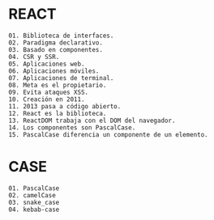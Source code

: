 # REACT

    01. Biblioteca de interfaces.
    02. Paradigma declarativo.
    03. Basado en componentes.
    04. CSR y SSR.
    05. Aplicaciones web.
    06. Aplicaciones móviles.
    07. Aplicaciones de terminal.
    08. Meta es el propietario.
    09. Evita ataques XSS.
    10. Creación en 2011.
    11. 2013 pasa a código abierto.
    12. React es la biblioteca.
    13. ReactDOM trabaja con el DOM del navegador.
    14. Los componentes son PascalCase.
    15. PascalCase diferencia un componente de un elemento.

# CASE

    01. PascalCase
    02. camelCase
    03. snake_case
    04. kebab-case
